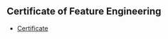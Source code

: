 ## Certificate of Feature Engineering
* [Certificate](https://www.coursera.org/account/accomplishments/verify/BHW6Z92BKZ9T)
